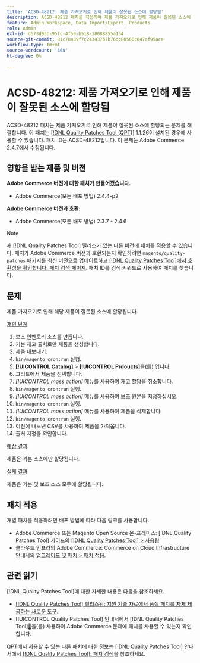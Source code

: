 ```yaml
---
title: 'ACSD-48212: 제품 가져오기로 인해 제품이 잘못된 소스에 할당됨'
description: ACSD-48212 패치를 적용하여 제품 가져오기로 인해 제품이 잘못된 소스에 할당되는 Adobe Commerce 문제를 해결합니다.
feature: Admin Workspace, Data Import/Export, Products
role: Admin
exl-id: d573d95b-95fc-4f59-b518-18088855a154
source-git-commit: 81c78439f7c243437b7b76dc80560c847af95ace
workflow-type: tm+mt
source-wordcount: '368'
ht-degree: 0%

---
```


# ACSD-48212: 제품 가져오기로 인해 제품이 잘못된 소스에 할당됨

ACSD-48212 패치는 제품 가져오기로 인해 제품이 잘못된 소스에 할당되는 문제를 해결합니다. 이 패치는 [[!DNL Quality Patches Tool (QPT)]](https://experienceleague.adobe.com/ko/docs/commerce-knowledge-base/kb/announcements/commerce-announcements/magento-quality-patches-released-new-tool-to-self-serve-quality-patches) 1.1.26이 설치된 경우에 사용할 수 있습니다. 패치 ID는 ACSD-48212입니다. 이 문제는 Adobe Commerce 2.4.7에서 수정됩니다.

## 영향을 받는 제품 및 버전

**Adobe Commerce 버전에 대한 패치가 만들어졌습니다.**

* Adobe Commerce(모든 배포 방법) 2.4.4-p2

**Adobe Commerce 버전과 호환:**

* Adobe Commerce(모든 배포 방법) 2.3.7 - 2.4.6

>[!NOTE]
>
>새 [!DNL Quality Patches Tool] 릴리스가 있는 다른 버전에 패치를 적용할 수 있습니다. 패치가 Adobe Commerce 버전과 호환되는지 확인하려면 `magento/quality-patches` 패키지를 최신 버전으로 업데이트하고 [[!DNL Quality Patches Tool]에서 호환성을 확인합니다. 패치 검색 페이지](https://experienceleague.adobe.com/tools/commerce-quality-patches/index.html?lang=ko). 패치 ID를 검색 키워드로 사용하여 패치를 찾습니다.

## 문제

제품 가져오기로 인해 해당 제품이 잘못된 소스에 할당됩니다.

<u>재현 단계</u>:

1. 보조 인벤토리 소스를 만듭니다.
1. 기본 재고 출처로만 제품을 생성합니다.
1. 제품 내보내기.
1. `bin/magento cron:run` 실행.
1. **[!UICONTROL Catalog]** > **[!UICONTROL Prdoucts]**&#x200B;을(를) 엽니다.
1. 그리드에서 제품을 선택합니다.
1. *[!UICONTROL mass action]* 메뉴를 사용하여 재고 할당을 취소합니다.
1. `bin/magento cron:run` 실행.
1. *[!UICONTROL mass action]* 메뉴를 사용하여 보조 원본을 지정하십시오.
1. `bin/magento cron:run` 실행.
1. *[!UICONTROL mass action]* 메뉴를 사용하여 제품을 삭제합니다.
1. `bin/magento cron:run` 실행.
1. 이전에 내보낸 CSV를 사용하여 제품을 가져옵니다.
1. 출처 지정을 확인합니다.

<u>예상 결과</u>:

제품은 기본 소스에만 할당됩니다.

<u>실제 결과</u>:

제품은 기본 및 보조 소스 모두에 할당됩니다.

## 패치 적용

개별 패치를 적용하려면 배포 방법에 따라 다음 링크를 사용합니다.

* Adobe Commerce 또는 Magento Open Source 온-프레미스: [!DNL Quality Patches Tool] 가이드의 [[!DNL Quality Patches Tool] > 사용량](/help/tools/quality-patches-tool/usage.md)
* 클라우드 인프라의 Adobe Commerce: Commerce on Cloud Infrastructure 안내서의 [업그레이드 및 패치 > 패치 적용](https://experienceleague.adobe.com/docs/commerce-cloud-service/user-guide/develop/upgrade/apply-patches.html?lang=ko).

## 관련 읽기

[!DNL Quality Patches Tool]에 대한 자세한 내용은 다음을 참조하세요.

* [[!DNL Quality Patches Tool] 릴리스됨: 지원 기술 자료에서 품질 패치를 자체 제공하는 새로운 도구](https://experienceleague.adobe.com/ko/docs/commerce-knowledge-base/kb/announcements/commerce-announcements/magento-quality-patches-released-new-tool-to-self-serve-quality-patches).
* [!UICONTROL Quality Patches Tool] 안내서에서  [!DNL Quality Patches Tool][&#128279;](/help/tools/quality-patches-tool/patches-available-in-qpt/check-patch-for-magento-issue-with-magento-quality-patches.md)을(를) 사용하여 Adobe Commerce 문제에 패치를 사용할 수 있는지 확인합니다.


QPT에서 사용할 수 있는 다른 패치에 대한 정보는 [!DNL Quality Patches Tool] 안내서에서 [[!DNL Quality Patches Tool]: 패치 검색](https://experienceleague.adobe.com/tools/commerce-quality-patches/index.html?lang=ko)을 참조하세요.
